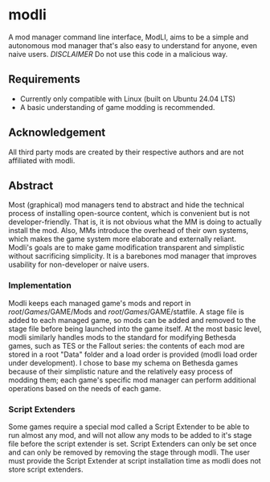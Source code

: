 # modli
A mod manager command line interface, ModLI, aims to be a simple and autonomous mod manager that's also easy to understand for anyone, even naive users.
*DISCLAIMER*
Do not use this code in a malicious way.

## Requirements
- Currently only compatible with Linux (built on Ubuntu 24.04 LTS)
- A basic understanding of game modding is recommended.

## Acknowledgement
All third party mods are created by their respective authors and are not affiliated with modli.

## Abstract
Most (graphical) mod managers tend to abstract and hide the technical process of installing open-source content, which is convenient but is not developer-friendly. That is, it is not obvious what the MM is doing to actually install the mod. Also, MMs introduce the overhead of their own systems, which makes the game system more elaborate and externally reliant. Modli's goals are to make game modification transparent and simplistic without sacrificing simplicity. It is a barebones mod manager that improves usability for non-developer or naive users. 

### Implementation
Modli keeps each managed game's mods and report in $root/Games/$GAME/Mods and $root/Games/$GAME/statfile. A stage file is added to each managed game, so mods can be added and removed to the stage file before being launched into the game itself. At the most basic level, modli similarly handles mods to the standard for modifying Bethesda games, such as TES or the Fallout series: the contents of each mod are stored in a root "Data" folder and a load order is provided (modli load order under development). I chose to base my schema on Bethesda games because of their simplistic nature and the relatively easy process of modding them; each game's specific mod manager can perform additional operations based on the needs of each game.

### Script Extenders
Some games require a special mod called a Script Extender to be able to run almost any mod, and will not allow any mods to be added to it's stage file before the script extender is set. Script Extenders can only be set once and can only be removed by removing the stage through modli. The user must provide the Script Extender at script installation time as modli does not store script extenders.
